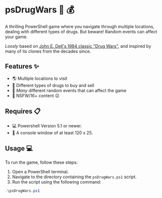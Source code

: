 ﻿# psDrugWars :syringe: :moneybag:

A thrilling PowerShell game where you navigate through multiple locations, dealing with different types of drugs. But beware! Random events can affect your game.

*Loosly* based on [John E. Dell's 1984 classic "Drug Wars"](https://en.wikipedia.org/wiki/Drug_Wars_(video_game)), and inspired by many of its clones from the decades since.

## Features :sparkles:

- :earth_americas: Multiple locations to visit
- :pill: Different types of drugs to buy and sell
- :game_die: *Many* different random events that can affect the game
- :underage: NSFW/16+ content :wink:

## Requires :clipboard:

- :computer: Powershell Version 5.1 or newer.
- :triangular_ruler: A console window of at least 120 x 25.

## Usage :computer:

To run the game, follow these steps:

1. Open a PowerShell terminal.
2. Navigate to the directory containing the `psDrugWars.ps1` script.
3. Run the script using the following command:

```powershell
.\psDrugWars.ps1